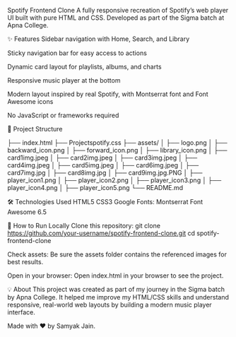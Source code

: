 Spotify Frontend Clone
A fully responsive recreation of Spotify’s web player UI built with pure HTML and CSS.
Developed as part of the Sigma batch at Apna College.

✨ Features
Sidebar navigation with Home, Search, and Library

Sticky navigation bar for easy access to actions

Dynamic card layout for playlists, albums, and charts

Responsive music player at the bottom

Modern layout inspired by real Spotify, with Montserrat font and Font Awesome icons

No JavaScript or frameworks required

📁 Project Structure


├── index.html
├── Projectspotify.css
├── assets/
│   ├── logo.png
│   ├── backward_icon.png
│   ├── forward_icon.png
│   ├── library_icon.png
│   ├── card1img.jpeg
│   ├── card2img.jpeg
│   ├── card3img.jpeg
│   ├── card4img.jpeg
│   ├── card5img.jpeg
│   ├── card6img.jpeg
│   ├── card7img.jpg
│   ├── card8img.jpg
│   ├── card9img.jpg.PNG
│   ├── player_icon1.png
│   ├── player_icon2.png
│   ├── player_icon3.png
│   ├── player_icon4.png
│   ├── player_icon5.png
└── README.md


🛠️ Technologies Used
HTML5
CSS3
Google Fonts: Montserrat
Font Awesome 6.5


🚀 How to Run Locally
Clone this repository:
git clone https://github.com/your-username/spotify-frontend-clone.git
cd spotify-frontend-clone

Check assets:
Be sure the assets folder contains the referenced images for best results.

Open in your browser:
Open index.html in your browser to see the project.

💡 About
This project was created as part of my journey in the Sigma batch by Apna College.
It helped me improve my HTML/CSS skills and understand responsive, real-world web layouts by building a modern music player interface.

Made with ❤️ by Samyak Jain.

